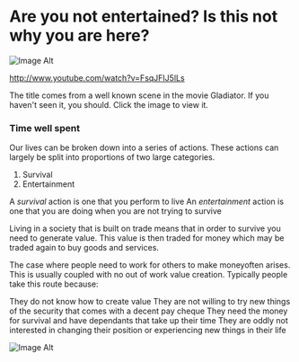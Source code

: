 # Are you not entertained? Is this not why you are here?

![Image Alt](https://github.com/ebbflowgo/essays/raw/master/images/areyounotentertained.png)

http://www.youtube.com/watch?v=FsqJFIJ5lLs

The title comes from a well known scene in the movie Gladiator. If you haven't seen it, you should. Click the image to view it. 

<h3>Time well spent</h3>
Our lives can be broken down into a series of actions. These actions can largely be split into proportions of two large categories.

1. Survival
2. Entertainment

A _survival_ action is one that you perform to live
An _entertainment_ action is one that you are doing when you are not trying to survive 

Living in a society that is built on trade means that in order to survive you need to generate value. This value is then traded for money which may be traded again to buy goods and services. 

The case where people need to work for others to make moneyoften arises. This is usually coupled with no out of work value creation. Typically people take this route because:
 
They do not know how to create value
They are not willing to try new things
of the security that comes with a decent pay cheque
They need the money for survival and have dependants that take up their time
They are oddly not interested in changing their position or experiencing new things in their life

![Image Alt](https://github.com/ebbflowgo/essays/raw/master/images/Maslows_Hierarchy_of_Needs.png)
